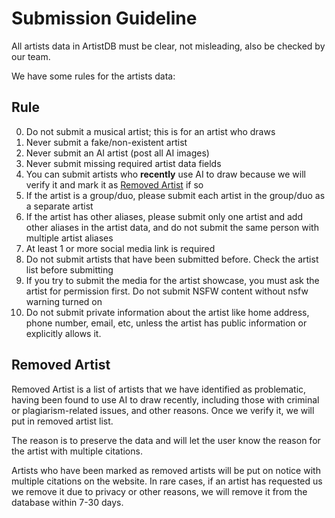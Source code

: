 # Submission Guideline

All artists data in ArtistDB must be clear, not misleading, also be checked by our team.

We have some rules for the artists data:

## Rule

0. Do not submit a musical artist; this is for an artist who draws
1. Never submit a fake/non-existent artist
2. Never submit an AI artist (post all AI images)
3. Never submit missing required artist data fields
4. You can submit artists who **recently** use AI to draw because we will verify it and mark it as [Removed Artist](#removed-artist) if so
5. If the artist is a group/duo, please submit each artist in the group/duo as a separate artist
6. If the artist has other aliases, please submit only one artist and add other aliases in the artist data, and do not submit the same person with multiple artist aliases
7. At least 1 or more social media link is required
8. Do not submit artists that have been submitted before. Check the artist list before submitting
9. If you try to submit the media for the artist showcase, you must ask the artist for permission first. Do not submit NSFW content without nsfw warning turned on
10. Do not submit private information about the artist like home address, phone number, email, etc, unless the artist has public information or explicitly allows it.

## Removed Artist

Removed Artist is a list of artists that we have identified as problematic, having been found to use AI to draw recently, including those with criminal or plagiarism-related issues, and other reasons. Once we verify it, we will put in removed artist list.

The reason is to preserve the data and will let the user know the reason for the artist with multiple citations.

Artists who have been marked as removed artists will be put on notice with multiple citations on the website. In rare cases, if an artist has requested us we remove it due to privacy or other reasons, we will remove it from the database within 7-30 days.
